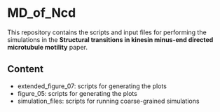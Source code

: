 # MD_of_Ncd

This repository contains the scripts and input files for performing the
simulations in the **Structural transitions in kinesin minus-end directed microtubule motility**
paper.

## Content

- extended_figure_07: scripts for generating the plots
- figure_05: scripts for generating the plots
- simulation_files: scripts for running coarse-grained simulations

